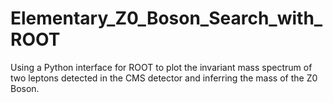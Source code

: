 # Elementary_Z0_Boson_Search_with_ROOT
Using a Python interface for ROOT to plot the invariant mass spectrum of two leptons detected in the CMS detector and inferring the mass of the Z0 Boson.
